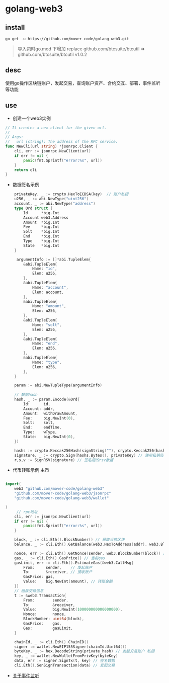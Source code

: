 <!--
 * @Author: small_ant xms.chnb@gmail.com
 * @Time: 2022-01-15 13:50:16
 * @LastAuthor: small_ant xms.chnb@gmail.com
 * @lastTime: 2022-12-08 14:33:47
 * @FileName: readme
 * @Desc: 
 * 
 * Copyright (c) 2022 by small_ant xms.chnb@gmail.com, All Rights Reserved. 
-->
# golang-web3

## install

```shell
go get -u https://github.com/mover-code/golang-web3.git
```

> 导入包时go.mod 下增加 replace github.com/btcsuite/btcutil => github.com/btcsuite/btcutil v1.0.2

## desc

使用go操作区块链账户，发起交易，查询账户资产、合约交互、部署，事件监听等功能

## use

- 创建一个web3实例

```go
// It creates a new client for the given url.
//
// Args:
//   url (string): The address of the RPC service.
func NewCli(url string) *jsonrpc.Client {
    cli, err := jsonrpc.NewClient(url)
    if err != nil {
        panic(fmt.Sprintf("error:%s", url))
    }
    return cli
}
```

- 数据签名示例

```go
    privateKey, _ := crypto.HexToECDSA(key)  // 账户私钥
    u256, _ := abi.NewType("uint256")
    account, _ := abi.NewType("address")
    type Ord struct {
        Id      *big.Int
        Account web3.Address
        Amount  *big.Int
        Fee     *big.Int
        Solt    *big.Int
        End     *big.Int
        Type    *big.Int
        State   *big.Int
    }

     argumentInfo := []*abi.TupleElem{
        &abi.TupleElem{
            Name: "id",
            Elem: u256,
        },
        &abi.TupleElem{
            Name: "account",
            Elem: account,
        },
        &abi.TupleElem{
            Name: "amount",
            Elem: u256,
        },
        &abi.TupleElem{
            Name: "solt",
            Elem: u256,
        },
        &abi.TupleElem{
            Name: "end",
            Elem: u256,
        },
        &abi.TupleElem{
            Name: "type",
            Elem: u256,
        },
    }

    param := abi.NewTupleType(argumentInfo)
    
    // 数据hash
    hash, _ := param.Encode(&Ord{ 
        Id:      id,
        Account: addr,
        Amount:  withDrawAmount,
        Fee:     big.NewInt(0),
        Solt:    solt,
        End:     endTime,
        Type:    wType,
        State:   big.NewInt(0),
    })

    hashs := crypto.Keccak256Hash(signString(""), crypto.Keccak256(hash)) // 按照合约中的方式组装数据
    signature, _ := crypto.Sign(hashs.Bytes(), privateKey) // 使用私钥签名获取签名后的数据
    r,s,v := SignRSV(signature) // 签名后的rsv数据
```

- 代币转账示例 主币

```go

import(
    web3 "github.com/mover-code/golang-web3"
    "github.com/mover-code/golang-web3/jsonrpc"
    "github.com/mover-code/golang-web3/wallet"

)
     // rpc地址
    cli, err := jsonrpc.NewClient(url)
    if err != nil {
        panic(fmt.Sprintf("error:%s", url))
    }

    block, _ := cli.Eth().BlockNumber() // 获取当前区块
    balance, _ := cli.Eth().GetBalance(web3.HexToAddress(addr), web3.BlockNumber(block)) // 查询账户余额

    nonce, err := cli.Eth().GetNonce(sender, web3.BlockNumber(block)) // 发起交易账户的序号
    gas, _ := cli.Eth().GasPrice() // 当前gas
    gasLimit, err := cli.Eth().EstimateGas(&web3.CallMsg{
        From:     sender,    // 发起账户
        To:       &receiver, // 接收账户
        GasPrice: gas,
        Value:    big.NewInt(amount), // 转账金额
    })
    // 组装交易信息
    t := &web3.Transaction{
        From:        sender,
        To:          &receiver,
        Value:       big.NewInt(100000000000000000),
        Nonce:       nonce,
        BlockNumber: uint64(block),
        GasPrice:    gas,
        Gas:         gasLimit,
    }

    chainId, _ := cli.Eth().ChainID()
    signer := wallet.NewEIP155Signer(chainId.Uint64()) 
    byteKey, _ := hex.DecodeString(private_hash) // 发起交易账户 私钥
    key, _ := wallet.NewWalletFromPrivKey(byteKey)
    data, err := signer.SignTx(t, key) // 签名数据
    cli.Eth().SenSignTransaction(data) // 发起交易

```

- [关于事件监听](./event/event_test.go)
